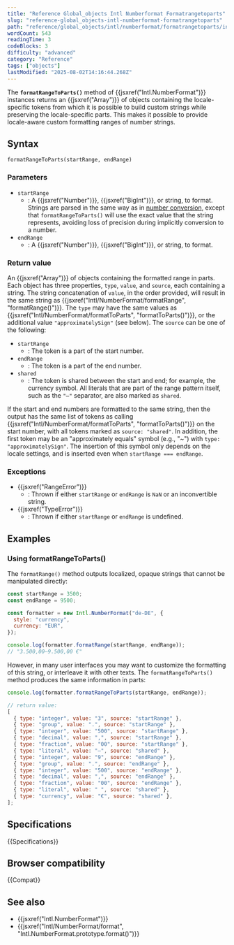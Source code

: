 ```yaml
---
title: "Reference Global_objects Intl Numberformat Formatrangetoparts"
slug: "reference-global_objects-intl-numberformat-formatrangetoparts"
path: "reference/global_objects/intl/numberformat/formatrangetoparts/index.md"
wordCount: 543
readingTime: 3
codeBlocks: 3
difficulty: "advanced"
category: "Reference"
tags: ["objects"]
lastModified: "2025-08-02T14:16:44.268Z"
---
```



The **`formatRangeToParts()`** method of {{jsxref("Intl.NumberFormat")}} instances returns an {{jsxref("Array")}} of objects containing the locale-specific tokens from which it is possible to build custom strings while preserving the locale-specific parts. This makes it possible to provide locale-aware custom formatting ranges of number strings.

## Syntax

```js-nolint
formatRangeToParts(startRange, endRange)
```

### Parameters

- `startRange`
  - : A {{jsxref("Number")}}, {{jsxref("BigInt")}}, or string, to format. Strings are parsed in the same way as in [number conversion](/en-US/docs/Web/JavaScript/Reference/Global_Objects/Number#number_coercion), except that `formatRangeToParts()` will use the exact value that the string represents, avoiding loss of precision during implicitly conversion to a number.
- `endRange`
  - : A {{jsxref("Number")}}, {{jsxref("BigInt")}}, or string, to format.

### Return value

An {{jsxref("Array")}} of objects containing the formatted range in parts. Each object has three properties, `type`, `value`, and `source`, each containing a string. The string concatenation of `value`, in the order provided, will result in the same string as {{jsxref("Intl/NumberFormat/formatRange", "formatRange()")}}. The `type` may have the same values as {{jsxref("Intl/NumberFormat/formatToParts", "formatToParts()")}}, or the additional value `"approximatelySign"` (see below). The `source` can be one of the following:

- `startRange`
  - : The token is a part of the start number.
- `endRange`
  - : The token is a part of the end number.
- `shared`
  - : The token is shared between the start and end; for example, the currency symbol. All literals that are part of the range pattern itself, such as the `"–"` separator, are also marked as `shared`.

If the start and end numbers are formatted to the same string, then the output has the same list of tokens as calling {{jsxref("Intl/NumberFormat/formatToParts", "formatToParts()")}} on the start number, with all tokens marked as `source: "shared"`. In addition, the first token may be an "approximately equals" symbol (e.g., "~") with `type: "approximatelySign"`. The insertion of this symbol only depends on the locale settings, and is inserted even when `startRange === endRange`.

### Exceptions

- {{jsxref("RangeError")}}
  - : Thrown if either `startRange` or `endRange` is `NaN` or an inconvertible string.
- {{jsxref("TypeError")}}
  - : Thrown if either `startRange` or `endRange` is undefined.

## Examples

### Using formatRangeToParts()

The `formatRange()` method outputs localized, opaque strings that cannot be manipulated directly:

```js
const startRange = 3500;
const endRange = 9500;

const formatter = new Intl.NumberFormat("de-DE", {
  style: "currency",
  currency: "EUR",
});

console.log(formatter.formatRange(startRange, endRange));
// "3.500,00–9.500,00 €"
```

However, in many user interfaces you may want to customize the formatting of this string, or interleave it with other texts. The `formatRangeToParts()` method produces the same information in parts:

```js
console.log(formatter.formatRangeToParts(startRange, endRange));

// return value:
[
  { type: "integer", value: "3", source: "startRange" },
  { type: "group", value: ".", source: "startRange" },
  { type: "integer", value: "500", source: "startRange" },
  { type: "decimal", value: ",", source: "startRange" },
  { type: "fraction", value: "00", source: "startRange" },
  { type: "literal", value: "–", source: "shared" },
  { type: "integer", value: "9", source: "endRange" },
  { type: "group", value: ".", source: "endRange" },
  { type: "integer", value: "500", source: "endRange" },
  { type: "decimal", value: ",", source: "endRange" },
  { type: "fraction", value: "00", source: "endRange" },
  { type: "literal", value: " ", source: "shared" },
  { type: "currency", value: "€", source: "shared" },
];
```

## Specifications

{{Specifications}}

## Browser compatibility

{{Compat}}

## See also

- {{jsxref("Intl.NumberFormat")}}
- {{jsxref("Intl/NumberFormat/format", "Intl.NumberFormat.prototype.format()")}}
